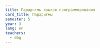 ```yaml
---
title: Парадигмы языков программирования
card_title: Парадигмы
semester: 5
year: 3
lang: en
teachers:
  - dbg
---
```


